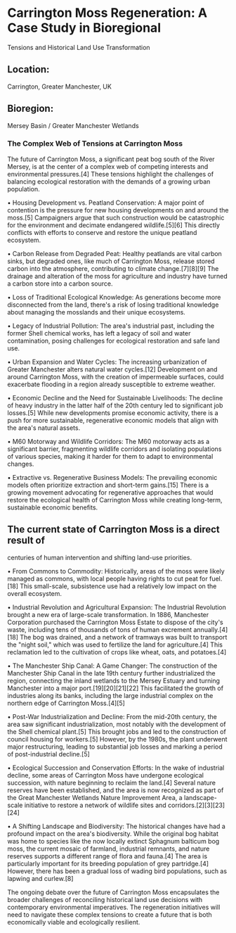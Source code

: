 
# Carrington Moss Regeneration: A Case Study in Bioregional
Tensions and Historical Land Use Transformation

## Location:

Carrington, Greater Manchester, UK

## Bioregion:

Mersey Basin / Greater Manchester Wetlands

### The Complex Web of Tensions at Carrington Moss

The future of Carrington Moss, a significant peat bog south
of the River Mersey, is at the center of a complex web of competing interests
and environmental pressures.[4] These tensions highlight the challenges of
balancing ecological restoration with the demands of a growing urban
population.

•              Housing
Development vs. Peatland Conservation: A major point of contention is the
pressure for new housing developments on and around the moss.[5] Campaigners
argue that such construction would be catastrophic for the environment and
decimate endangered wildlife.[5][6] This directly conflicts with efforts to
conserve and restore the unique peatland ecosystem.

•              Carbon
Release from Degraded Peat: Healthy peatlands are vital carbon sinks, but
degraded ones, like much of Carrington Moss, release stored carbon into the
atmosphere, contributing to climate change.[7][8][9] The drainage and
alteration of the moss for agriculture and industry have turned a carbon store
into a carbon source.

•              Loss of
Traditional Ecological Knowledge: As generations become more disconnected from
the land, there's a risk of losing traditional knowledge about managing the
mosslands and their unique ecosystems.

•              Legacy
of Industrial Pollution: The area's industrial past, including the former Shell
chemical works, has left a legacy of soil and water contamination, posing
challenges for ecological restoration and safe land use.

•              Urban
Expansion and Water Cycles: The increasing urbanization of Greater Manchester
alters natural water cycles.[12] Development on and around Carrington Moss,
with the creation of impermeable surfaces, could exacerbate flooding in a
region already susceptible to extreme weather.

•              Economic
Decline and the Need for Sustainable Livelihoods: The decline of heavy industry
in the latter half of the 20th century led to significant job losses.[5] While
new developments promise economic activity, there is a push for more
sustainable, regenerative economic models that align with the area's natural
assets.

•              M60
Motorway and Wildlife Corridors: The M60 motorway acts as a significant
barrier, fragmenting wildlife corridors and isolating populations of various
species, making it harder for them to adapt to environmental changes.

•              Extractive
vs. Regenerative Business Models: The prevailing economic models often
prioritize extraction and short-term gains.[15] There is a growing movement
advocating for regenerative approaches that would restore the ecological health
of Carrington Moss while creating long-term, sustainable economic
benefits.

## The current state of Carrington Moss is a direct result of
centuries of human intervention and shifting land-use priorities.

•              From
Commons to Commodity: Historically, areas of the moss were likely managed as
commons, with local people having rights to cut peat for fuel.[18] This
small-scale, subsistence use had a relatively low impact on the overall
ecosystem.

•              Industrial
Revolution and Agricultural Expansion: The Industrial Revolution brought a new
era of large-scale transformation. In 1886, Manchester Corporation purchased
the Carrington Moss Estate to dispose of the city's waste, including tens of
thousands of tons of human excrement annually.[4][18] The bog was drained, and
a network of tramways was built to transport the "night soil," which
was used to fertilize the land for agriculture.[4] This reclamation led to the
cultivation of crops like wheat, oats, and potatoes.[4]

•              The
Manchester Ship Canal: A Game Changer: The construction of the Manchester Ship
Canal in the late 19th century further industrialized the region, connecting
the inland wetlands to the Mersey Estuary and turning Manchester into a major
port.[19][20][21][22] This facilitated the growth of industries along its
banks, including the large industrial complex on the northern edge of
Carrington Moss.[4][5]

•              Post-War
Industrialization and Decline: From the mid-20th century, the area saw
significant industrialization, most notably with the development of the Shell
chemical plant.[5] This brought jobs and led to the construction of council
housing for workers.[5] However, by the 1980s, the plant underwent major
restructuring, leading to substantial job losses and marking a period of
post-industrial decline.[5]

•              Ecological
Succession and Conservation Efforts: In the wake of industrial decline, some
areas of Carrington Moss have undergone ecological succession, with nature
beginning to reclaim the land.[4] Several nature reserves have been
established, and the area is now recognized as part of the Great Manchester
Wetlands Nature Improvement Area, a landscape-scale initiative to restore a
network of wildlife sites and corridors.[2][3][23][24]

•              A
Shifting Landscape and Biodiversity: The historical changes have had a profound
impact on the area's biodiversity. While the original bog habitat was home to
species like the now locally extinct Sphagnum balticum bog moss, the current
mosaic of farmland, industrial remnants, and nature reserves supports a
different range of flora and fauna.[4] The area is particularly important for
its breeding population of grey partridge.[4] However, there has been a gradual
loss of wading bird populations, such as lapwing and curlew.[8]

The ongoing debate over the future of Carrington Moss
encapsulates the broader challenges of reconciling historical land use
decisions with contemporary environmental imperatives. The regeneration
initiatives will need to navigate these complex tensions to create a future
that is both economically viable and ecologically resilient.
